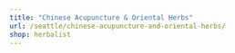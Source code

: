 ```yaml
---
title: "Chinese Acupuncture & Oriental Herbs"
url: /seattle/chinese-acupuncture-and-oriental-herbs/
shop: herbalist
---
```

